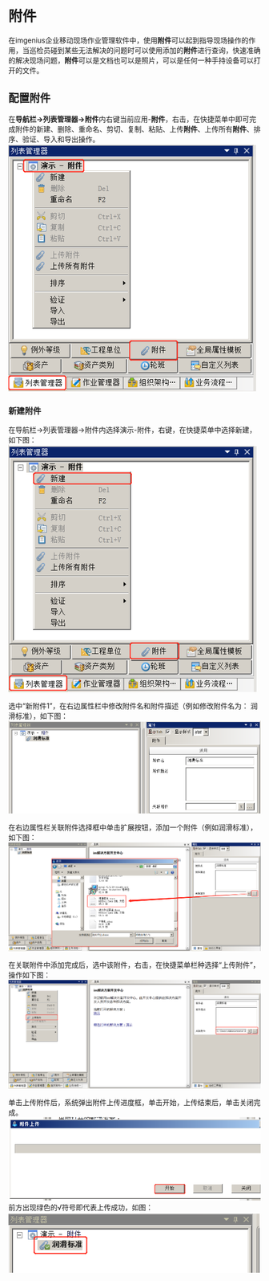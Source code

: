 # 附件
在imgenius企业移动现场作业管理软件中，使用**附件**可以起到指导现场操作的作用，当巡检员碰到某些无法解决的问题时可以使用添加的**附件**进行查询，快速准确的解决现场问题，**附件**可以是文档也可以是照片，可以是任何一种手持设备可以打开的文件。  
## 配置附件
在**导航栏→列表管理器→附件**内右键当前应用-**附件**，右击，在快捷菜单中即可完成附件的新建、删除、重命名、剪切、复制、粘贴、上传**附件**、上传所有**附件**、排序、验证、导入和导出操作。  
![](./images/附件1.png)  
### 新建附件
在导航栏→列表管理器→附件内选择演示-附件，右键，在快捷菜单中选择新建，如下图：  
![](./images/附件2.png)  

选中“新附件1”，在右边属性栏中修改附件名和附件描述（例如修改附件名为： 润滑标准），如下图：  
![](./images/附件3.png)  

在右边属性栏关联附件选择框中单击扩展按钮，添加一个附件（例如润滑标准），如下图：  
![](./images/附件4.png)  

在关联附件中添加完成后，选中该附件，右击，在快捷菜单栏种选择“上传附件”，操作如下图： 
![](./images/附件5.png)  

单击上传附件后，系统弹出附件上传进度框，单击开始，上传结束后，单击关闭完成。  
![](./images/附件6.png)  
前方出现绿色的√符号即代表上传成功，如图： 
![](./images/附件7.png)  